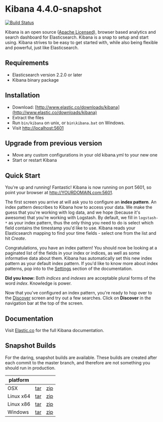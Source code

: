 # Kibana 4.4.0-snapshot

[![Build Status](https://travis-ci.org/elastic/kibana.svg?branch=master)](https://travis-ci.org/elastic/kibana?branch=master)

Kibana is an open source ([Apache Licensed](https://github.com/elastic/kibana/blob/master/LICENSE.md)), browser based analytics and search dashboard for Elasticsearch. Kibana is a snap to setup and start using. Kibana strives to be easy to get started with, while also being flexible and powerful, just like Elasticsearch.

## Requirements

- Elasticsearch version 2.2.0 or later
- Kibana binary package

## Installation

* Download: [http://www.elastic.co/downloads/kibana](http://www.elastic.co/downloads/kibana)
* Extract the files
* Run `bin/kibana` on unix, or `bin\kibana.bat` on Windows.
* Visit [http://localhost:5601](http://localhost:5601)


## Upgrade from previous version

* Move any custom configurations in your old kibana.yml to your new one
* Start or restart Kibana

## Quick Start

You're up and running! Fantastic! Kibana is now running on port 5601, so point your browser at http://YOURDOMAIN.com:5601.

The first screen you arrive at will ask you to configure an **index pattern**. An index pattern describes to Kibana how to access your data. We make the guess that you're working with log data, and we hope (because it's awesome) that you're working with Logstash. By default, we fill in `logstash-*` as your index pattern, thus the only thing you need to do is select which field contains the timestamp you'd like to use. Kibana reads your Elasticsearch mapping to find your time fields - select one from the list and hit *Create*.

Congratulations, you have an index pattern! You should now be looking at a paginated list of the fields in your index or indices, as well as some informative data about them. Kibana has automatically set this new index pattern as your default index pattern. If you'd like to know more about index patterns, pop into to the [Settings](#settings) section of the documentation.

**Did you know:** Both *indices* and *indexes* are acceptable plural forms of the word *index*. Knowledge is power.

Now that you've configured an index pattern, you're ready to hop over to the [Discover](#discover) screen and try out a few searches. Click on **Discover** in the navigation bar at the top of the screen.

## Documentation

Visit [Elastic.co](http://www.elastic.co/guide/en/kibana/current/index.html) for the full Kibana documentation.

## Snapshot Builds

For the daring, snapshot builds are available. These builds are created after each commit to the master branch, and therefore are not something you should run in production.

| platform |  |  |
| --- | --- | --- |
| OSX | [tar](http://download.elastic.co/kibana/kibana-snapshot/kibana-4.4.0-snapshot-darwin-x64.tar.gz) | [zip](http://download.elastic.co/kibana/kibana-snapshot/kibana-4.4.0-snapshot-darwin-x64.zip) |
| Linux x64 | [tar](http://download.elastic.co/kibana/kibana-snapshot/kibana-4.4.0-snapshot-linux-x64.tar.gz) | [zip](http://download.elastic.co/kibana/kibana-snapshot/kibana-4.4.0-snapshot-linux-x64.zip) |
| Linux x86 | [tar](http://download.elastic.co/kibana/kibana-snapshot/kibana-4.4.0-snapshot-linux-x86.tar.gz) | [zip](http://download.elastic.co/kibana/kibana-snapshot/kibana-4.4.0-snapshot-linux-x86.zip) |
| Windows | [tar](http://download.elastic.co/kibana/kibana-snapshot/kibana-4.4.0-snapshot-windows.tar.gz) | [zip](http://download.elastic.co/kibana/kibana-snapshot/kibana-4.4.0-snapshot-windows.zip) |

